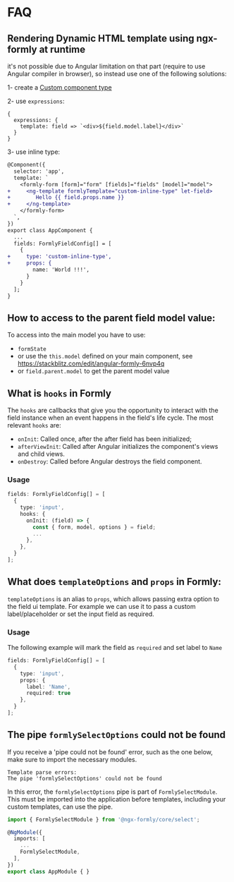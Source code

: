 # FAQ

## Rendering Dynamic HTML template using ngx-formly at runtime

it's not possible due to Angular limitation on that part (require to use Angular compiler in browser),
so instead use one of the following solutions:

1- create a [Custom component type](./guide/custom-formly-field)

2- use `expressions`:

```
{
  expressions: {
    template: field => `<div>${field.model.label}</div>`
  }
}
```

3- use inline type:

```patch
@Component({
  selector: 'app',
  template: `
    <formly-form [form]="form" [fields]="fields" [model]="model">
+     <ng-template formlyTemplate="custom-inline-type" let-field>
+        Hello {{ field.props.name }}
+     </ng-template>
    </formly-form>
  `,
})
export class AppComponent {
  ...
  fields: FormlyFieldConfig[] = [
    {
+     type: 'custom-inline-type',
+     props: {
        name: 'World !!!',
      }
    }
  ];
}
```

## How to access to the parent field model value:

To access into the main model you have to use:
- `formState`
- or use the `this.model` defined on your main component, see https://stackblitz.com/edit/angular-formly-6nvp4q
- or `field.parent.model` to get the parent model value

## What is `hooks` in Formly

The `hooks` are callbacks that give you the opportunity to interact with the field instance when an event happens in the field's life cycle.
The most relevant `hooks` are:

- `onInit`: Called once, after the after field has been initialized;
- `afterViewInit`: Called after Angular initializes the component's views and child views.
- `onDestroy`: Called before Angular destroys the field component.

### Usage

```ts
fields: FormlyFieldConfig[] = [
  {
    type: 'input',
    hooks: {
      onInit: (field) => {
        const { form, model, options } = field;
        ...
      },
    },
  }
];
```

## What does `templateOptions` and `props` in Formly:

`templateOptions` is an alias to `props`, which allows passing extra option to the field ui template. For example we can use it to pass a custom label/placeholder or set the input field as required.


### Usage

The following example will mark the field as `required` and set label to `Name`

```ts
fields: FormlyFieldConfig[] = [
  {
    type: 'input',
    props: {
      label: 'Name',
      required: true
    },
  }
];
```

## The pipe `formlySelectOptions` could not be found

If you receive a 'pipe could not be found' error, such as the one below, make sure to import the necessary modules.

```
Template parse errors:
The pipe 'formlySelectOptions' could not be found
```

In this error, the `formlySelectOptions` pipe is part of `FormlySelectModule`. This must be imported into the application before templates, including your custom templates, can use the pipe.

```typescript
import { FormlySelectModule } from '@ngx-formly/core/select';

@NgModule({
  imports: [
    ...
    FormlySelectModule,
  ],
})
export class AppModule { }
```
